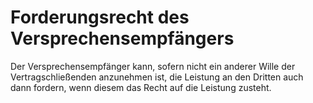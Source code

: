 # Forderungsrecht des Versprechensempfängers

Der Versprechensempfänger kann, sofern nicht ein anderer Wille der Vertragschließenden anzunehmen ist, die Leistung an den Dritten auch dann fordern, wenn diesem das Recht auf die Leistung zusteht. 


